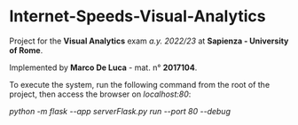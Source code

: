 # Internet-Speeds-Visual-Analytics

Project for the **Visual Analytics** exam *a.y. 2022/23* at **Sapienza - University of Rome**. 

Implemented by **Marco De Luca** - mat. n° **2017104**.

To execute the system, run the following command from the root of the project, then access the browser on *localhost:80*:

  *python -m flask --app serverFlask.py run --port 80 --debug*


